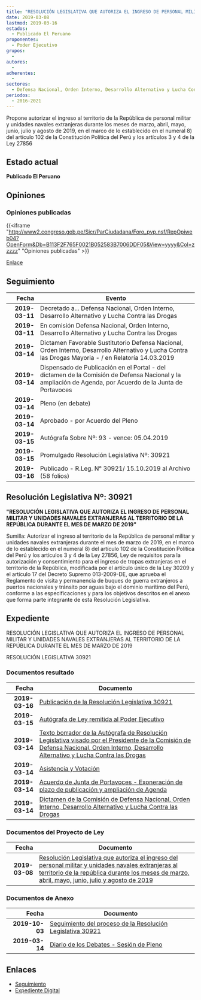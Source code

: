 ```yaml
---
title: "RESOLUCIÓN LEGISLATIVA QUE AUTORIZA EL INGRESO DE PERSONAL MILITAR Y UNIDADES NAVALES EXTRANJERAS AL TERRITORIO DE LA REPÚBLICA DURANTE LOS MESES DE MARZO, ABRIL, MAYO, JUNIO, JULIO Y AGOSTO DE 2019"
date: 2019-03-08
lastmod: 2019-03-16
estados: 
  - Publicado El Peruano
proponentes: 
  - Poder Ejecutivo
grupos: 
  - 
autores: 
  - 
adherentes: 
  - 
sectores: 
  - Defensa Nacional, Orden Interno, Desarrollo Alternativo y Lucha Contra las Drogas
periodos: 
  - 2016-2021
---
```


Propone autorizar el ingreso al territorio de la República de personal militar y unidades navales extranjeras durante los meses de marzo, abril, mayo, junio, julio y agosto de 2019, en el marco de lo establecido en el numeral 8) del artículo 102 de la Constitución Política del Perú y los artículos 3 y 4 de la Ley 27856


## Estado actual

**Publicado El Peruano**

## Opiniones

### Opiniones publicadas

{{<iframe "http://www2.congreso.gob.pe/Sicr/ParCiudadana/Foro_pvp.nsf/RepOpiweb04?OpenForm&Db=B113F2F765F0021B052583B7006DDF05&View=yyyy&Col=zzzzz" "Opiniones publicadas" >}}

[Enlace](http://www2.congreso.gob.pe/Sicr/ParCiudadana/Foro_pvp.nsf/RepOpiweb04?OpenForm&Db=B113F2F765F0021B052583B7006DDF05&View=yyyy&Col=zzzzz)

## Seguimiento

| Fecha | Evento |
|------:|--------|
| **2019-03-11** | Decretado a... Defensa Nacional, Orden Interno, Desarrollo Alternativo y Lucha Contra las Drogas|
| **2019-03-11** | En comisión Defensa Nacional, Orden Interno, Desarrollo Alternativo y Lucha Contra las Drogas|
| **2019-03-14** | Dictamen Favorable Sustitutorio Defensa Nacional, Orden Interno, Desarrollo Alternativo y Lucha Contra las Drogas Mayoria - / en Relatoría 14.03.2019|
| **2019-03-14** | Dispensado de Publicación en el Portal - del dictamen de la Comisión de Defensa Nacional y la ampliación de Agenda, por Acuerdo de la Junta de Portavoces|
| **2019-03-14** | Pleno (en debate)|
| **2019-03-14** | Aprobado - por Acuerdo del Pleno|
| **2019-03-15** | Autógrafa Sobre Nº: 93 - vence: 05.04.2019|
| **2019-03-15** | Promulgado Resolución Legislativa Nº: 30921|
| **2019-03-16** | Publicado - R.Leg. N° 30921/ 15.10.2019 al Archivo (58 folios)|

## Resolución Legislativa Nº: 30921

**"RESOLUCIÓN LEGISLATIVA QUE AUTORIZA EL INGRESO DE PERSONAL MILITAR Y UNIDADES NAVALES EXTRANJERAS AL TERRITORIO DE LA REPÚBLICA DURANTE EL MES DE MARZO DE 2019"**

Sumilla: Autorizar el ingreso al territorio de la República de personal militar y unidades navales extranjeras durante el mes de marzo de 2019, en el marco de lo establecido en el numeral 8) del artículo 102 de la Constitución Política del Perú y los artículos 3 y 4 de la Ley 27856, Ley de requisitos para la autorización y consentimiento para el ingreso de tropas extranjeras en el territorio de la República, modificada por el artículo único de la Ley 30209 y el artículo 17 del Decreto Supremo 013-2009-DE, que aprueba el Reglamento de visita y permanencia de buques de guerra extranjeros a puertos nacionales y tránsito por aguas bajo el dominio marítimo del Perú, conforme a las especificaciones y para los objetivos descritos en el anexo que forma parte integrante de esta Resolución Legislativa.


## Expediente

RESOLUCIÓN LEGISLATIVA QUE AUTORIZA EL INGRESO DE PERSONAL MILITAR Y UNIDADES NAVALES EXTRANJERAS AL TERRITORIO DE LA REPÚBLICA DURANTE EL MES DE MARZO DE 2019

RESOLUCIÓN LEGISLATIVA 30921


### Documentos resultado

| Fecha | Documento |
|------:|--------|
| **2019-03-16** | [Publicación de la Resolución Legislativa 30921](http://www.leyes.congreso.gob.pe/Documentos/2016_2021/ADLP/Normas_Legales/30921-RLG.pdf) |
| **2019-03-15** | [Autógrafa de Ley remitida al Poder Ejecutivo](http://www.leyes.congreso.gob.pe/Documentos/2016_2021/ADLP/Texto_Aprobado/AU0402120190315.pdf) |
| **2019-03-14** | [Texto borrador de la Autógrafa de Resolución Legislativa visado por el Presidente de la Comisión de Defensa Nacional, Orden Interno, Desarrollo Alternativo y Lucha Contra las Drogas](http://www.leyes.congreso.gob.pe/Documentos/2016_2021/Texto_Borrador_de_Autografa/BAU0402120190314.pdf) |
| **2019-03-14** | [Asistencia y Votación](http://www.leyes.congreso.gob.pe/Documentos/2016_2021/Asistencia_y_Votacion/Proyectos_de_Ley/PL_AV04021_20190314..pdf) |
| **2019-03-14** | [Acuerdo de Junta de Portavoces - Exoneración de plazo de publicación y ampliación de Agenda](http://www.leyes.congreso.gob.pe/Documentos/2016_2021/Acuerdos/Junta_Portavoces/PL_AJP04021_20190314.pdf) |
| **2019-03-14** | [Dictamen de la Comisión de Defensa Nacional, Orden Interno, Desarrollo Alternativo y Lucha Contra las Drogas](http://www.leyes.congreso.gob.pe/Documentos/2016_2021/Dictamenes/Proyectos_de_Ley/04021DC07MAY20190314..pdf) |

### Documentos del Proyecto de Ley

| Fecha | Documento |
|------:|--------|
| **2019-03-08** | [Resolución Legislativa que autoriza el ingreso del personal militar y unidades navales extranjeras al territorio de la república durante los meses de marzo, abril, mayo, junio, julio y agosto de 2019](http://www.leyes.congreso.gob.pe/Documentos/2016_2021/Proyectos_de_Ley_y_de_Resoluciones_Legislativas/PL0402120190308.pdf) |

### Documentos de Anexo

| Fecha | Documento |
|------:|--------|
| **2019-10-03** | [Seguimiento del proceso de la Resolución Legislativa 30921](http://www.leyes.congreso.gob.pe/Documentos/2016_2021/Seguimiento_de_Proyectos_de_Ley/04021PL20191003.pdf) |
| **2019-03-14** | [Diario de los Debates - Sesión de Pleno](http://www2.congreso.gob.pe/Sicr/DiarioDebates/Publicad.nsf/SesionesPleno/05256D6E0073DFE9052583BE005C6657/$FILE/SLO-2018-1.pdf) |

## Enlaces 

- [Seguimiento](http://www2.congreso.gob.pe/Sicr/TraDocEstProc/CLProLey2016.nsf/f7fff46988ca05b1052578e100829cc7/cb468a68a8d1b09a052583b7007f6656?OpenDocument)
- [Expediente Digital](http://www2.congreso.gob.pe/Sicr/TraDocEstProc/CLProLey2016.nsf/f7fff46988ca05b1052578e100829cc7/cb468a68a8d1b09a052583b7007f6656?OpenDocument&Click=05257FB7005EB655.eb71d0cf91d8294e05256cdf006b5706/$Body/0.1C6C)
